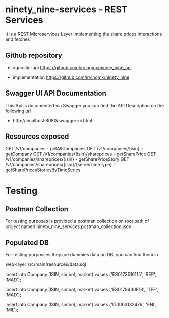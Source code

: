 # ninety_nine-services - REST Services

It is a REST Microservices Layer implementing the share prices interactions and fetches

## Github repository

* agnostic-api
  https://github.com/irvingmx/ninety_nine_api

* implementation
  https://github.com/irvingmx/ninety_nine

## Swagger UI API Documentation

This Api is documented vía Swagger you can find the API Description on the following url 

* http://localhost:8080/swagger-ui.html

## Resources exposed

GET /v1/companies - getAllCompanies
GET /v1/companies/{isin} - getCompany
GET /v1/companies/{isin}/shareprices - getSharePrice
GET /v1/companies/shareprices/{isin} - getSharePriceStory
GET /v1/companies/shareprices/{isin}/{seriesTimeType} - getSharePricesStoriesByTimeSeries

# Testing

## Postman Collection

For testing purposes is provided a postman collection on root path of project named ninety_nine_services.postman_collection.json

## Populated DB

For testing purposses they are dummies data on DB, you can find them in

web-layer src/main/resources/data.sql

insert into Company (ISIN, simbol, market) values ('ES0173516115', 'REP', 'MAD');

insert into Company (ISIN, simbol, market) values ('ES0178430E18', 'TEF', 'MAD');

insert into Company (ISIN, simbol, market) values ('IT0003132476', 'ENI', 'MIL');




